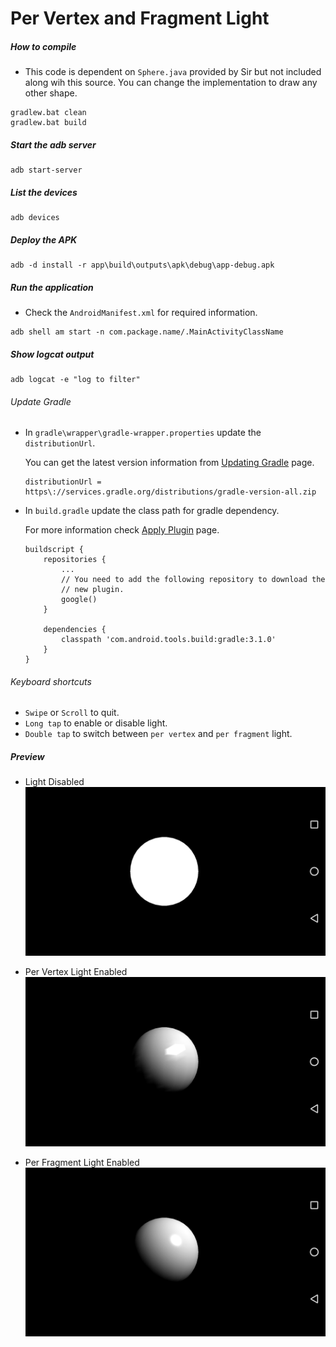 # Per Vertex and Fragment Light

##### How to compile

-   This code is dependent on `Sphere.java` provided by Sir but not included along wih this source. You can change the implementation to draw any other shape.

```
gradlew.bat clean
gradlew.bat build
```

##### Start the adb server

```
adb start-server
```

##### List the devices

```
adb devices
```

##### Deploy the APK

```
adb -d install -r app\build\outputs\apk\debug\app-debug.apk
```

##### Run the application

-   Check the `AndroidManifest.xml` for required information.

```
adb shell am start -n com.package.name/.MainActivityClassName
```

##### Show logcat output

```
adb logcat -e "log to filter"
```

###### Update Gradle

-   In `gradle\wrapper\gradle-wrapper.properties` update the `distributionUrl`.

    You can get the latest version information from [Updating Gradle](https://developer.android.com/studio/releases/gradle-plugin#updating-gradle) page.

    ```
    distributionUrl = https\://services.gradle.org/distributions/gradle-version-all.zip
    ```

-   In `build.gradle` update the class path for gradle dependency.

    For more information check [Apply Plugin](https://developer.android.com/studio/build/gradle-plugin-3-0-0-migration#apply_plugin) page.

    ```
    buildscript {
        repositories {
            ...
            // You need to add the following repository to download the
            // new plugin.
            google()
        }

        dependencies {
            classpath 'com.android.tools.build:gradle:3.1.0'
        }
    }
    ```

###### Keyboard shortcuts

-   `Swipe` or `Scroll` to quit.
-   `Long tap` to enable or disable light.
-   `Double tap` to switch between `per vertex` and `per fragment` light.

##### Preview

-   Light Disabled
    ![lightDisabled][light-disabled-image]

-   Per Vertex Light Enabled
    ![perVertexLightEnabled][per-vertex-light-enabled-image]

-   Per Fragment Light Enabled
    ![perFragmentLightEnabled][per-fragment-light-enabled-image]

[//]: # "Image declaration"
[light-disabled-image]: ./preview/lightDisabled.png "Light Disabled"
[per-vertex-light-enabled-image]: ./preview/perVertexLightEnabled.png "Per Vertex Light Enabled"
[per-fragment-light-enabled-image]: ./preview/perFragmentLightEnabled.png "Per Fragment Light Enabled"
